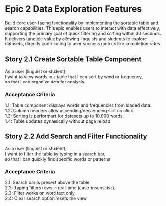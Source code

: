 # Epic 2 Data Exploration Features
Build core user-facing functionality by implementing the sortable table and search capabilities. This epic enables users to interact with data effectively, supporting the primary goal of quick filtering and sorting within 30 seconds. It delivers tangible value by allowing linguists and students to explore datasets, directly contributing to user success metrics like completion rates.

## Story 2.1 Create Sortable Table Component
As a user (linguist or student),  
I want to view words in a table that I can sort by word or frequency,  
so that I can organize data for analysis.  

### Acceptance Criteria
1.1: Table component displays words and frequencies from loaded data.  
1.2: Column headers allow ascending/descending sort on click.  
1.3: Sorting is performant for datasets up to 10,000 words.  
1.4: Table updates dynamically without page reload.  

## Story 2.2 Add Search and Filter Functionality
As a user (linguist or student),  
I want to filter the table by typing in a search bar,  
so that I can quickly find specific words or patterns.  

### Acceptance Criteria
2.1: Search bar is present above the table.  
2.2: Typing filters rows in real-time (case-insensitive).  
2.3: Filter works on word text only.  
2.4: Clear search option resets the view.  
